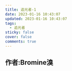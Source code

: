 ```yaml
---
title: 追光者-1
date: 2023-01-16 10:43:07
updated: 2023-01-16 10:43:07
tags:
  - 追光者
sticky: false
cover: false
comments: true
---
```

## 作者:Bromine溴
<!--more-->
<div onload="window.open('
https://www.bilibili.com/video/BV1GJ411x7h7/?spm_id_from=333.337.search-card.all.click');">
<p></p>
</div>